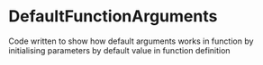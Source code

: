 # DefaultFunctionArguments
Code written to show how default arguments works in function by initialising parameters by default value in function definition
